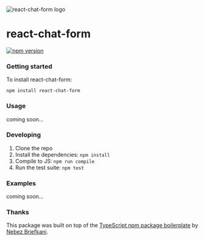 ![react-chat-form logo](http://i.imgur.com/j7vtaez.png)

# react-chat-form
[![npm version](https://badge.fury.io/js/react-chat-form.svg)](https://badge.fury.io/js/react-chat-form)


### Getting started
To install react-chat-form:
```
npm install react-chat-form
```

### Usage
coming soon...

### Developing 
1. Clone the repo
2. Install the dependencies: `npm install`
3. Compile to JS: `npm run compile`
4. Run the test suite: `npm test`

### Examples
coming soon...

### Thanks
This package was built on top of the [TypeScript npm package boilerplate](https://github.com/nebez/ts-npm-boilerplate) by [Nebez Briefkani](https://github.com/nebez).
